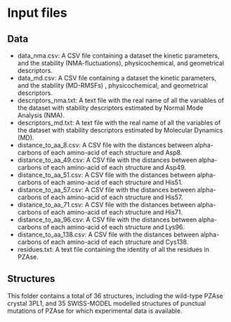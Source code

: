 # Input files

## Data

- data_nma.csv: A CSV file containing a dataset the kinetic parameters, and the stability (NMA-fluctuations), physicochemical, and geometrical descriptors.
- data_md.csv: A CSV file containing a dataset the kinetic parameters, and the stability (MD-RMSFs) , physicochemical, and geometrical descriptors.
- descriptors_nma.txt: A text file with the real name of all the variables of the dataset with stability descriptors estimated by Normal Mode Analysis (NMA).
- descriptors_md.txt: A text file with the real name of all the variables of the dataset with stability descriptors estimated by Molecular Dynamics (MD).
- distance_to_aa_8.csv: A CSV file with the distances between alpha-carbons of each amino-acid of each structure and Asp8.
- distance_to_aa_49.csv: A CSV file with the distances between alpha-carbons of each amino-acid of each structure and Asp49.
- distance_to_aa_51.csv: A CSV file with the distances between alpha-carbons of each amino-acid of each structure and His51.
- distance_to_aa_57.csv: A CSV file with the distances between alpha-carbons of each amino-acid of each structure and His57.
- distance_to_aa_71.csv: A CSV file with the distances between alpha-carbons of each amino-acid of each structure and His71.
- distance_to_aa_96.csv: A CSV file with the distances between alpha-carbons of each amino-acid of each structure and Lys96.
- distance_to_aa_138.csv: A CSV file with the distances between alpha-carbons of each amino-acid of each structure and Cys138.
- residues.txt: A text file containing the identity of all the residues in PZAse.

## Structures

This folder contains a total of 36 structures, including the wild-type PZAse crystal 3PL1, and 35 SWISS-MODEL modelled structures of punctual mutations of PZAse for which experimental data is available.
